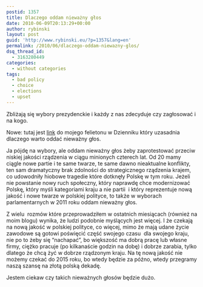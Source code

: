 ```yaml
---
postid: 1357
title: Dlaczego oddam nieważny głos
date: 2010-06-09T20:13:29+00:00
author: rybinski
layout: post
guid: 'http://www.rybinski.eu/?p=1357&lang=en'
permalink: /2010/06/dlaczego-oddam-niewazny-glos/
dsq_thread_id:
  - 3163280449
categories:
  - without categories
tags:
  - bad policy
  - choice
  - elections
  - upset
---
```

Zbliżają się wybory prezydenckie i każdy z nas zdecyduje czy zagłosować i na kogo.

Nowe: tutaj jest [link](http://prawo.gazetaprawna.pl/komentarze/428286,rybinski_niewazny_glos_ma_znaczenie.html) do mojego felietonu w Dzienniku który uzasadnia dlaczego warto oddać nieważny głos.

Ja pójdę na wybory, ale oddam nieważny głos żeby zaprotestować przeciw niskiej jakości rządzenia w ciągu minionych czterech lat. Od 20 mamy ciągle nowe partie i te same twarze, te same dawno nieaktualne konflikty, ten sam dramatyczny brak zdolności do strategicznego rządzenia krajem, co udowodniły hiobowe tragedie które dotknęły Polskę w tym roku. Jeżeli nie powstanie nowy ruch społeczny, który naprawdę chce modernizować Polskę, który myśli kategoriami kraju a nie partii  i który reprezentuje nową jakość i nowe twarze w polskiej polityce, to także w wyborach parlamentarnych w 2011 roku oddam nieważny głos.

Z wielu  rozmów które przeprowadziłem w ostatnich miesiącach (również na moim blogu) wynika, że ludzi podobnie myślących jest więcej. I że czekają na nową jakość w polskiej polityce, co więcej, mimo że mają udane życie zawodowe są gotowi poświęcić część swojego czasu  dla swojego kraju, nie po to żeby się “nachapać”, bo większość ma dobrą pracę lub własne firmy, ciężko pracuje (po kilkanaście godzin na dobę) i dobrze zarabia, tylko dlatego że chcą żyć w dobrze rządzonym kraju. Na tę nową jakość nie możemy czekać do 2015 roku, bo wtedy będzie za późno, wtedy przegramy naszą szansę na złotą polską dekadę.

Jestem ciekaw czy takich nieważnych głosów będzie dużo.
